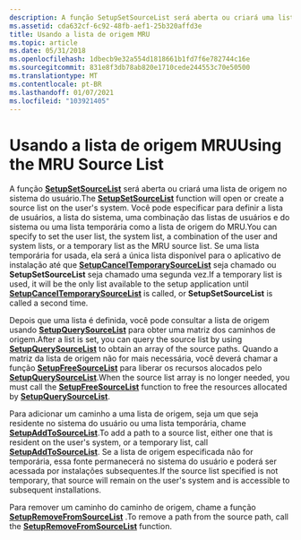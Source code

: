 ```yaml
---
description: A função SetupSetSourceList será aberta ou criará uma lista de origem no sistema de usuários.
ms.assetid: cda632cf-6c92-48fb-aef1-25b320affd3e
title: Usando a lista de origem MRU
ms.topic: article
ms.date: 05/31/2018
ms.openlocfilehash: 1dbecb9e32a554d1818661b1fd7f6e782744c16e
ms.sourcegitcommit: 831e8f3db78ab820e1710cede244553c70e50500
ms.translationtype: MT
ms.contentlocale: pt-BR
ms.lasthandoff: 01/07/2021
ms.locfileid: "103921405"
---
```

# <a name="using-the-mru-source-list"></a><span data-ttu-id="f1dd2-103">Usando a lista de origem MRU</span><span class="sxs-lookup"><span data-stu-id="f1dd2-103">Using the MRU Source List</span></span>

<span data-ttu-id="f1dd2-104">A função [**SetupSetSourceList**](/windows/desktop/api/Setupapi/nf-setupapi-setupsetsourcelista) será aberta ou criará uma lista de origem no sistema do usuário.</span><span class="sxs-lookup"><span data-stu-id="f1dd2-104">The [**SetupSetSourceList**](/windows/desktop/api/Setupapi/nf-setupapi-setupsetsourcelista) function will open or create a source list on the user's system.</span></span> <span data-ttu-id="f1dd2-105">Você pode especificar para definir a lista de usuários, a lista do sistema, uma combinação das listas de usuários e do sistema ou uma lista temporária como a lista de origem do MRU.</span><span class="sxs-lookup"><span data-stu-id="f1dd2-105">You can specify to set the user list, the system list, a combination of the user and system lists, or a temporary list as the MRU source list.</span></span> <span data-ttu-id="f1dd2-106">Se uma lista temporária for usada, ela será a única lista disponível para o aplicativo de instalação até que [**SetupCancelTemporarySourceList**](/windows/desktop/api/Setupapi/nf-setupapi-setupcanceltemporarysourcelist) seja chamado ou **SetupSetSourceList** seja chamado uma segunda vez.</span><span class="sxs-lookup"><span data-stu-id="f1dd2-106">If a temporary list is used, it will be the only list available to the setup application until [**SetupCancelTemporarySourceList**](/windows/desktop/api/Setupapi/nf-setupapi-setupcanceltemporarysourcelist) is called, or **SetupSetSourceList** is called a second time.</span></span>

<span data-ttu-id="f1dd2-107">Depois que uma lista é definida, você pode consultar a lista de origem usando [**SetupQuerySourceList**](/windows/desktop/api/Setupapi/nf-setupapi-setupquerysourcelista) para obter uma matriz dos caminhos de origem.</span><span class="sxs-lookup"><span data-stu-id="f1dd2-107">After a list is set, you can query the source list by using [**SetupQuerySourceList**](/windows/desktop/api/Setupapi/nf-setupapi-setupquerysourcelista) to obtain an array of the source paths.</span></span> <span data-ttu-id="f1dd2-108">Quando a matriz da lista de origem não for mais necessária, você deverá chamar a função [**SetupFreeSourceList**](/windows/desktop/api/Setupapi/nf-setupapi-setupfreesourcelista) para liberar os recursos alocados pelo [**SetupQuerySourceList**](/windows/desktop/api/Setupapi/nf-setupapi-setupquerysourcelista).</span><span class="sxs-lookup"><span data-stu-id="f1dd2-108">When the source list array is no longer needed, you must call the [**SetupFreeSourceList**](/windows/desktop/api/Setupapi/nf-setupapi-setupfreesourcelista) function to free the resources allocated by [**SetupQuerySourceList**](/windows/desktop/api/Setupapi/nf-setupapi-setupquerysourcelista).</span></span>

<span data-ttu-id="f1dd2-109">Para adicionar um caminho a uma lista de origem, seja um que seja residente no sistema do usuário ou uma lista temporária, chame [**SetupAddToSourceList**](/windows/desktop/api/Setupapi/nf-setupapi-setupaddtosourcelista).</span><span class="sxs-lookup"><span data-stu-id="f1dd2-109">To add a path to a source list, either one that is resident on the user's system, or a temporary list, call [**SetupAddToSourceList**](/windows/desktop/api/Setupapi/nf-setupapi-setupaddtosourcelista).</span></span> <span data-ttu-id="f1dd2-110">Se a lista de origem especificada não for temporária, essa fonte permanecerá no sistema do usuário e poderá ser acessada por instalações subsequentes.</span><span class="sxs-lookup"><span data-stu-id="f1dd2-110">If the source list specified is not temporary, that source will remain on the user's system and is accessible to subsequent installations.</span></span>

<span data-ttu-id="f1dd2-111">Para remover um caminho do caminho de origem, chame a função [**SetupRemoveFromSourceList**](/windows/desktop/api/Setupapi/nf-setupapi-setupremovefromsourcelista) .</span><span class="sxs-lookup"><span data-stu-id="f1dd2-111">To remove a path from the source path, call the [**SetupRemoveFromSourceList**](/windows/desktop/api/Setupapi/nf-setupapi-setupremovefromsourcelista) function.</span></span>

 

 



